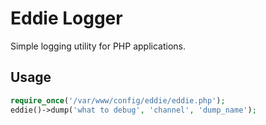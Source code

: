 # Eddie Logger

Simple logging utility for PHP applications.

## Usage

```php
require_once('/var/www/config/eddie/eddie.php');
eddie()->dump('what to debug', 'channel', 'dump_name');
```